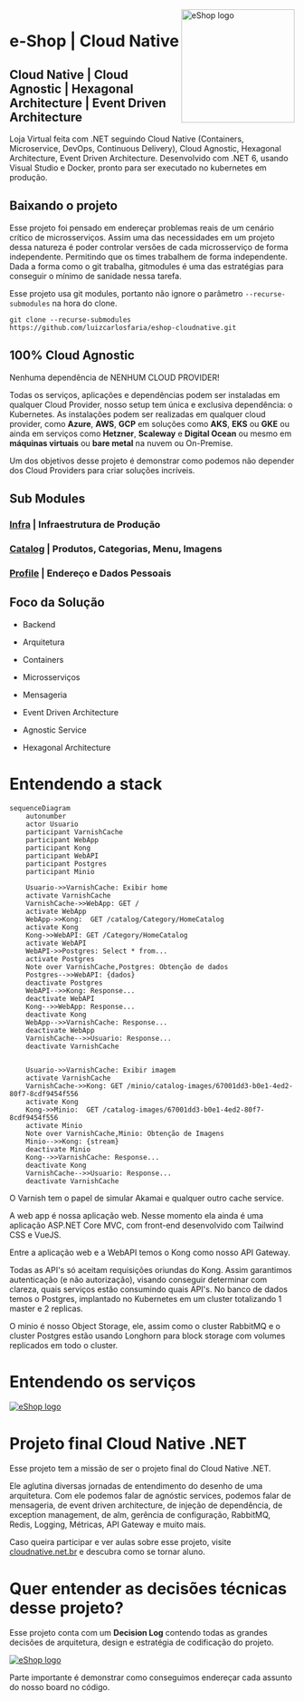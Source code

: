 <a href="https://cloudnative.net.br/?utm_source=github&utm_medium=image&utm_campaign=eshop-cloudnative">
   <img src="https://github.com/luizcarlosfaria/eshop-cloudnative/raw/main/docs/assets/eshop.webp" alt="eShop logo" title="eShopOnContainers" align="right" height="200" />
</a>

# e-Shop | Cloud Native 
## Cloud Native | Cloud Agnostic | Hexagonal Architecture | Event Driven Architecture

Loja Virtual feita com .NET seguindo Cloud Native (Containers, Microservice, DevOps, Continuous Delivery), Cloud Agnostic, Hexagonal Architecture, Event Driven Architecture. Desenvolvido com .NET 6, usando Visual Studio e Docker, pronto para ser executado no kubernetes em produção.

## Baixando o projeto

Esse projeto foi pensado em endereçar problemas reais de um cenário crítico de microsserviços. Assim uma das necessidades em um projeto dessa natureza é poder controlar versões de cada microsserviço de forma independente. Permitindo que os times trabalhem de forma independente. Dada a forma como o git trabalha, gitmodules é uma das estratégias para conseguir o mínimo de sanidade nessa tarefa.

Esse projeto usa git modules, portanto não ignore o parâmetro `--recurse-submodules` na hora do clone.

```
git clone --recurse-submodules https://github.com/luizcarlosfaria/eshop-cloudnative.git
```
## 100% Cloud Agnostic

Nenhuma dependência de NENHUM CLOUD PROVIDER! 

Todas os serviços, aplicações e dependências podem ser instaladas em qualquer Cloud Provider, nosso setup tem única e exclusiva dependência: o Kubernetes.
As instalações podem ser realizadas em qualquer cloud provider, como **Azure**, **AWS**, **GCP** em soluções como **AKS**, **EKS** ou **GKE** ou ainda em serviços como **Hetzner**, **Scaleway** e **Digital Ocean** ou mesmo em **máquinas virtuais** ou **bare metal** na nuvem ou On-Premise.

Um dos objetivos desse projeto é demonstrar como podemos não depender dos Cloud Providers para criar soluções incríveis.

## Sub Modules

### [Infra](../../../eshop-cloudnative-infra) | Infraestrutura de Produção

### [Catalog](../../../eshop-cloudnative-catalog) | Produtos, Categorias, Menu, Imagens

### [Profile](../../../eshop-cloudnative-profile) | Endereço e Dados Pessoais

## Foco da Solução

* Backend

* Arquitetura

* Containers

* Microsserviços

* Mensageria

* Event Driven Architecture
 
* Agnostic Service

* Hexagonal Architecture

# Entendendo a stack

```mermaid
sequenceDiagram
    autonumber
    actor Usuario
    participant VarnishCache
    participant WebApp
    participant Kong
    participant WebAPI
    participant Postgres
    participant Minio
    
    Usuario->>VarnishCache: Exibir home
    activate VarnishCache
    VarnishCache->>WebApp: GET /
    activate WebApp
    WebApp->>Kong:  GET /catalog/Category/HomeCatalog
    activate Kong
    Kong->>WebAPI: GET /Category/HomeCatalog
    activate WebAPI
    WebAPI->>Postgres: Select * from...
    activate Postgres
    Note over VarnishCache,Postgres: Obtenção de dados
    Postgres-->>WebAPI: {dados}
    deactivate Postgres
    WebAPI-->>Kong: Response...
    deactivate WebAPI
    Kong-->>WebApp: Response...
    deactivate Kong
    WebApp-->>VarnishCache: Response...    
    deactivate WebApp
    VarnishCache-->>Usuario: Response... 
    deactivate VarnishCache
    

    Usuario->>VarnishCache: Exibir imagem
    activate VarnishCache
    VarnishCache->>Kong: GET /minio/catalog-images/67001dd3-b0e1-4ed2-80f7-8cdf9454f556
    activate Kong
    Kong->>Minio:  GET /catalog-images/67001dd3-b0e1-4ed2-80f7-8cdf9454f556
    activate Minio
    Note over VarnishCache,Minio: Obtenção de Imagens
    Minio-->>Kong: {stream}
    deactivate Minio
    Kong-->>VarnishCache: Response...   
    deactivate Kong 
    VarnishCache-->>Usuario: Response...  
    deactivate VarnishCache
```

O Varnish tem o papel de simular Akamai e qualquer outro cache service. 

A web app é nossa aplicação web. Nesse momento ela ainda é uma aplicação ASP.NET Core MVC, com front-end desenvolvido com Tailwind CSS e VueJS.

Entre a aplicação web e a WebAPI temos o Kong como nosso API Gateway. 

Todas as API's só aceitam requisições oriundas do Kong. Assim garantimos autenticação (e não autorização), visando conseguir determinar com clareza, quais serviços estão consumindo quais API's. No banco de dados temos o Postgres, implantado no Kubernetes em um cluster totalizando 1 master e 2 replicas. 

O minio é nosso Object Storage, ele, assim como o cluster RabbitMQ e o cluster Postgres estão usando Longhorn para block storage com volumes replicados em todo o cluster.

# Entendendo os serviços

<a href="https://gago.io/arquitetura/">
   <img src="https://github.com/luizcarlosfaria/eshop-cloudnative/raw/main/docs/assets/diagrama.png" alt="eShop logo" title="eShopOnContainers"  />
</a>

# Projeto final Cloud Native .NET

Esse projeto tem a missão de ser o projeto final do Cloud Native .NET. 

Ele aglutina diversas jornadas de entendimento do desenho de uma arquitetura. Com ele podemos falar de agnóstic services, podemos falar de mensageria, de event driven architecture, de injeção de dependência, de exception management, de alm, gerência de configuração, RabbitMQ, Redis, Logging, Métricas, API Gateway e muito mais.

Caso queira participar e ver aulas sobre esse projeto, visite [cloudnative.net.br](https://cloudnative.net.br/?utm_source=github&utm_medium=markdown&utm_campaign=eshop-cloudnative) e descubra como se tornar aluno.

# Quer entender as decisões técnicas desse projeto?

Esse projeto conta com um **Decision Log** contendo todas as grandes decisões de arquitetura, design e estratégia de codificação do projeto. 

<a href="https://github.com/users/luizcarlosfaria/projects/2/views/2">
   <img src="https://github.com/luizcarlosfaria/eshop-cloudnative/raw/main/docs/assets/EShop-Cloud-Native-Decision-Log.png" alt="eShop logo" title="eShopOnContainers" align="center" />
</a>

Parte importante é demonstrar como conseguimos endereçar cada assunto do nosso board no código.
